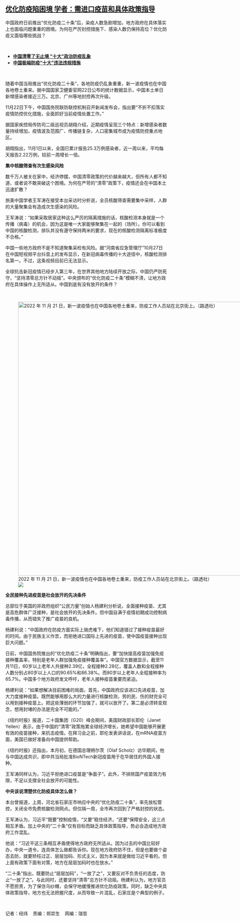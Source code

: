 <!--1669144080000-->
[优化防疫陷困境 学者：需进口疫苗和具体政策指导](https://www.rfa.org/mandarin/yataibaodao/huanjing/bx-11222022100951.html)
------

<p>中国政府日前推出“优化防疫二十条”后，染疫人数急剧增加，地方政府在具体落实上也面临问题重重的困境。为何在严厉封控措施下、感染人数仍保持高位？优化防疫又面临哪些挑战？</p><p><span class="result-title"> </span></p><ul><li><a href="https://www.rfa.org/mandarin/ytbdzhuantixilie/qingling/bx-11022022131441.html"><strong>中国清零了无止境 "十大"政治防疫乱象</strong></a></li><li><a href="https://www.rfa.org/mandarin/ytbdzhuantixilie/jiduan-fangyi/kw-10122022124217.html"><strong>中国极端防疫“十大”违法违规措施</strong></a></li></ul><p><span class="result-title"> </span></p><p>随着中国当局推出“优化防疫二十条”，各地防疫仍乱象重重，新一波疫情也在中国各地卷土重来。据中国国家卫健委官网22日公布的统计数据显示，中国本土单日新增感染者接近三万。北京、广州等地封控再次升级。</p><p>11月22日下午，中国国务院联防联控机制召开新闻发布会，指出要“不折不扣落实疫情防控优化措施，全面抓好当前疫情处置工作。”</p><p>据国家疾控局传防司二级巡视员胡翔介绍，近期疫情呈现三个特点：新增感染者数量持续增加，疫情波及范围广、传播链复杂，人口密集城市成为疫情防控重点地区。</p><p>胡翔指出，11月1日以来，全国已累计报告25.3万例感染者，近一周以来，平均每天报告2.22万例，较前一周增长一倍。</p><p><strong>集中核酸筛查有次生感染风险</strong></p><p>数千万人被关在家中，经济停摆，中国清零政策的代价越来越大，但所有人都不知道、或者说不敢突破这个困境。为何在严苛的“清零”政策下，疫情还会在中国本土迅速扩散？</p><p>旅美中国学者王军涛在接受本台采访时分析说，全员核酸筛查需要集中采样，人群的大量聚集会有造成次生感染的风险。</p><p>王军涛说：“如果采取居家这种这么严厉的隔离措施的话，核酸检测本身就是一个传播（病毒）的机会，因为这是唯一大家能够聚集在一起的（场所）。你可以看到中国的核酸检测，排队并没有遵守保持两米的要求，现在的核酸检测隔离标准极度不合格。”</p><p>中国一些地方政府不是不知道聚集采检有风险。据“河南省应急管理厅”10月27日在中国短视频平台抖音上的发布显示，在新冠病毒传播的十大途径中，核酸检测排名第一。不过，这条视频目前已无法显示。</p><p>全球抗击新冠疫情已经步入第三年，在世界其他地方陆续开放之际，中国仍严防死守，“坚持清零总方针不动摇”。中央颁布的“优化防疫二十条”模糊不清，让地方政府在具体操作上无所适从。中国到底有没有放开的条件？</p><p><span class="result-title"> </span></p><p><figure class="image-richtext image-inline captioned" style="width:1280px;"><img alt="2022 年 11 月 21 日，新一波疫情也在中国各地卷土重来，防疫工作人员站在北京街上。（路透社）" height="854" src="https://www.rfa.org/mandarin/yataibaodao/huanjing/bx-11222022100951.html/2022-11-21t061248z_457891269_rc25qx93ozkm_rtrmadp_3_health-coronavirus-china.jpg/@@images/ad182bd3-3722-495b-8a49-2b301eb128f4.jpeg" title="2022-11-21T061248Z_457891269_RC25QX93OZKM_RTRMADP_3_HEALTH-CORONAVIRUS-CHINA.JPG" width="1280"/><figcaption class="image-caption">2022 年 11 月 21 日，新一波疫情也在中国各地卷土重来，防疫工作人员站在北京街上。（路透社）</figcaption><small></small><div id="zoomattribute"><a data-caption="2022 年 11 月 21 日，新一波疫情也在中国各地卷土重来，防疫工作人员站在北京街上。（路透社）" data-fancybox="" href="https://www.rfa.org/mandarin/yataibaodao/huanjing/bx-11222022100951.html/2022-11-21t061248z_457891269_rc25qx93ozkm_rtrmadp_3_health-coronavirus-china.jpg" id="single_image" title="2022 年 11 月 21 日，新一波疫情也在中国各地卷土重来，防疫工作人员站在北京街上。（路透社）"><img src="/++plone++rfa-resources/img/icon-zoom.png"/></a></div></figure></p><p><strong>全民接种先进疫苗是社会放开的先决条件</strong></p><p>总部位于美国的非政府组织“公民力量”创始人杨建利分析说，全面接种疫苗、尤其是高危群体广泛接种，是社会放开的先决条件。但中国自满于疫情初期成功控制病毒传播，从而错失了推广疫苗的良机。</p><p>杨建利说：“中国政府在防疫方面实际上骑虎难下，他们知道错过了接种疫苗最好的时间。由于民族主义作祟，而拒绝进口国际上先进的疫苗，使中国疫苗接种出现巨大问题。”</p><p>日前，中国国务院推出的“优化防疫二十条”明确指出，要“加快提高疫苗加强免疫接种覆盖率，特别是老年人群加强免疫接种覆盖率”。中国官方数据显示，截至11月11日，60岁以上老年人共接种2.39亿，全程接种2.28亿，覆盖人数和全程接种人数分别占80岁以上人口的90.65%和86.38%。而80岁以上老年人全程接种率为65.7%。中国多个地方政府发文呼吁，老年人接种疫苗重要而紧迫。</p><p>杨建利说：“如果想解决目前困难的局面，首先，中国政府应该进口先进疫苗，加大力度接种疫苗。既然能够用那么大的力量进行核酸检测，劳的民、伤的财完全可以用到接种疫苗上。把这些薄弱的环节加强了，就可以放开了。第二是必须转变观念，想用封堵的办法是完全不可能的。”</p><p>《纽约时报》报道，二十国集团（G20）峰会期间，美国财政部长耶伦（Janet Yellen）表示，由于中国的“清零”政策拖累全球经济增长，她希望中国能够开展更有效的疫苗接种，来抗击疫情。在拜习会之前，耶伦发表讲话说，在mRNA疫苗方面，美国已做好准备向中国提供帮助。</p><p>《纽约时报》还指出，本月初，在德国总理朔尔茨（Olaf Scholz）访华期间，他与中国达成共识，即中共当局批准BioNTech新冠疫苗用于在华居住的外国人接种。</p><p>王军涛同样认为，习近平拒绝进口疫苗是“争面子”。此外，不排除国产疫苗效力有限，不足以支撑全社会放开的可能性。</p><p><strong>中央该说清楚优化防疫具体怎么做？</strong></p><p>本台曾报道，上周，河北省石家庄市响应中央的“优化防疫二十条”，率先放松管控，关闭全市免费核酸检测网点。但仅隔一周，全市再次回到了严格封控的状态。</p><p>王军涛认为，习近平“既要”控制疫情，“又要”稳住经济，“还要”保障安全，这三点相互矛盾。加上中央的“二十条”仅有目标而缺乏具体政策指导，势必会造成地方政府工作混乱。</p><p>他说：“习近平这三条相互矛盾使得地方政府无所适从。因为过去的中国比较好办，中央一道令，连具体怎么做都告诉你。现在地方政府防不住，但是也要做个姿态去防，就要矫枉过正、层层加码、形式主义，因为本来就是做给习近平看的。但上面有政策下面有对策，地方在层层加码时也在放水。”</p><p>“二十条”指出，既要防止“层层加码”，“一放了之”，又要反对不负责任的态度，防止“一放了之”。与此同时，还要坚持“清零”总方针不动摇。杨建利认为，地方官员不愿担责，为了保住乌纱帽，会保守地缓慢推进优化防疫政策。同时，缺乏中央具体政策指导，地方也无法把握尺度，从而导致一片混乱，石家庄是个典型的例子。</p><p><span class="result-title"> </span></p><p>记者：经纬    责编：郑崇生    网编：瑞哲</p>
